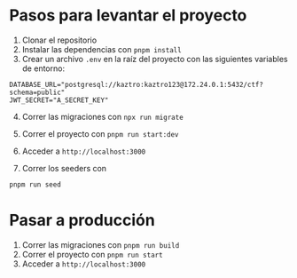 # Pasos para levantar el proyecto

1. Clonar el repositorio
2. Instalar las dependencias con `pnpm install`
3. Crear un archivo `.env` en la raíz del proyecto con las siguientes variables de entorno:
```.env
DATABASE_URL="postgresql://kaztro:kaztro123@172.24.0.1:5432/ctf?schema=public"
JWT_SECRET="A_SECRET_KEY"
```
4. Correr las migraciones con `npx run migrate`
5. Correr el proyecto con `pnpm run start:dev`
6. Acceder a `http://localhost:3000`

7. Correr los seeders con
```bash
pnpm run seed
```

# Pasar a producción

1. Correr las migraciones con `pnpm run build`
2. Correr el proyecto con `pnpm run start`
3. Acceder a `http://localhost:3000`